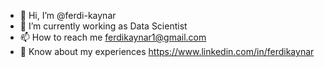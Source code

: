 - 👋 Hi, I’m @ferdi-kaynar
- 🔭 I’m currently working as Data Scientist
- 📫 How to reach me ferdikaynar1@gmail.com
- 📄 Know about my experiences https://www.linkedin.com/in/ferdikaynar


<!---
ferdi-kaynar/ferdi-kaynar is a ✨ special ✨ repository because its `README.md` (this file) appears on your GitHub profile.
You can click the Preview link to take a look at your changes.
--->
